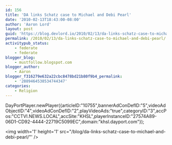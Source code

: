 ```yaml
---
id: 156
title: 'DA links Schatz case to Michael and Debi Pearl'
date: '2010-02-13T18:43:00-08:00'
author: 'Aaron Lord'
layout: post
guid: 'https://blog.devlord.io/2010/02/13/da-links-schatz-case-to-michael-and-debi-pearl/'
permalink: /2010/02/13/da-links-schatz-case-to-michael-and-debi-pearl/
activitypub_status:
    - federate
    - federate
blogger_blog:
    - mustfollow.blogspot.com
blogger_author:
    - Aaron
blogger_f316279e632a22cbc8478bd21b80f9b4_permalink:
    - '2889464538534744347'
categories:
    - Religion
---
```


DayPortPlayer.newPlayer({articleID:"10755",bannerAdConDefID:"5",videoAdObjectID:"4",videoAdConDefID:"2",playVideoAds:"true",categoryID:"3",accPos:"CCTVI.NEWS.LOCAL",accSite:"KHSL",playerInstanceID:"27574A89-06D1-CD92-4444-22719C5099EC",domain:"khsl.dayport.com"});<div class="blogger-post-footer"><img width='1' height='1' src="/blog/da-links-schatz-case-to-michael-and-debi-pearl/"' /></div>